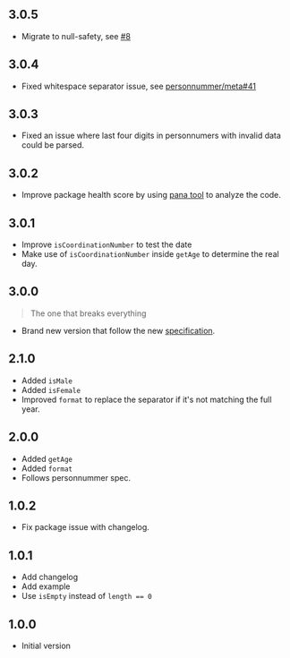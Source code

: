 ## 3.0.5

- Migrate to null-safety, see [#8](https://github.com/personnummer/dart/pull/8)

## 3.0.4

- Fixed whitespace separator issue, see [personnummer/meta#41](https://github.com/personnummer/meta/issues/41)

## 3.0.3

- Fixed an issue where last four digits in personnumers with invalid data could be parsed.

## 3.0.2

- Improve package health score by using [pana tool](https://github.com/dart-lang/pana) to analyze the code.

## 3.0.1

- Improve `isCoordinationNumber` to test the date
- Make use of `isCoordinationNumber` inside `getAge` to determine the real day.

## 3.0.0

> The one that breaks everything

- Brand new version that follow the new [specification](https://github.com/personnummer/meta#package-specification-v3).

## 2.1.0

- Added `isMale`
- Added `isFemale`
- Improved `format` to replace the separator if it's not matching the full year.

## 2.0.0

- Added `getAge`
- Added `format`
- Follows personnummer spec.

## 1.0.2

- Fix package issue with changelog.

## 1.0.1

- Add changelog
- Add example
- Use `isEmpty` instead of `length == 0`

## 1.0.0

- Initial version
